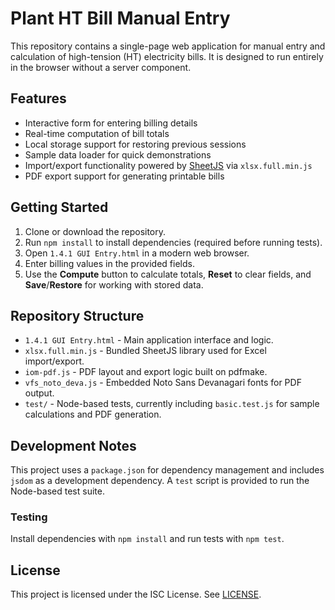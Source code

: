 # Plant HT Bill Manual Entry

This repository contains a single-page web application for manual entry and calculation of high-tension (HT) electricity bills.
It is designed to run entirely in the browser without a server component.

## Features
- Interactive form for entering billing details
- Real-time computation of bill totals
- Local storage support for restoring previous sessions
- Sample data loader for quick demonstrations
- Import/export functionality powered by [SheetJS](https://sheetjs.com/) via `xlsx.full.min.js`
- PDF export support for generating printable bills

## Getting Started
1. Clone or download the repository.
2. Run `npm install` to install dependencies (required before running tests).
3. Open `1.4.1 GUI Entry.html` in a modern web browser.
4. Enter billing values in the provided fields.
5. Use the **Compute** button to calculate totals, **Reset** to clear fields, and **Save**/**Restore** for working with stored data.

## Repository Structure
- `1.4.1 GUI Entry.html` - Main application interface and logic.
- `xlsx.full.min.js` - Bundled SheetJS library used for Excel import/export.
- `iom-pdf.js` - PDF layout and export logic built on pdfmake.
- `vfs_noto_deva.js` - Embedded Noto Sans Devanagari fonts for PDF output.
- `test/` - Node-based tests, currently including `basic.test.js` for sample calculations and PDF generation.

## Development Notes
This project uses a `package.json` for dependency management and includes `jsdom` as a development dependency. A `test` script is provided to run the Node-based test suite.

### Testing
Install dependencies with `npm install` and run tests with `npm test`.

## License
This project is licensed under the ISC License. See [LICENSE](LICENSE).
